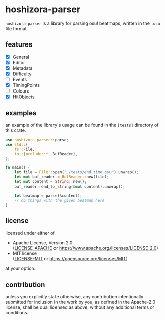 # hoshizora-parser

`hoshizora-parser` is a library for parsing osu! beatmaps, written in the `.osu`
file format.

## features

- [x] General
- [x] Editor
- [x] Metadata
- [x] Difficulty
- [ ] Events
- [x] TimingPoints
- [ ] Colours
- [x] HitObjects

## examples

an example of the library's usage can be found in the `[tests]` directory of
this crate.

```rust
use hoshizora_parser::parse;
use std::{
    fs::File,
    io::{prelude::*, BufReader},
};

fn main() {
    let file = File::open("./tests/end_time.osu").unwrap();
    let mut buf_reader = BufReader::new(file);
    let mut content = String::new();
    buf_reader.read_to_string(&mut content).unwrap();

    let beatmap = parse(&content);
	// do things with the given beatmap here
}
```
	
## license

licensed under either of

*   Apache License, Version 2.0  
    ([LICENSE-APACHE](../LICENSE-APACHE) or https://www.apache.org/licenses/LICENSE-2.0)
*   MIT license  
	([LICENSE-MIT](../LICENSE-MIT) or https://opensource.org/licenses/MIT)

at your option.

## contribution

unless you explicitly state otherwise, any contribution intentionally submitted
for inclusion in the work by you, as defined in the Apache-2.0 license, shall
be dual licensed as above, without any additional terms or conditions.
